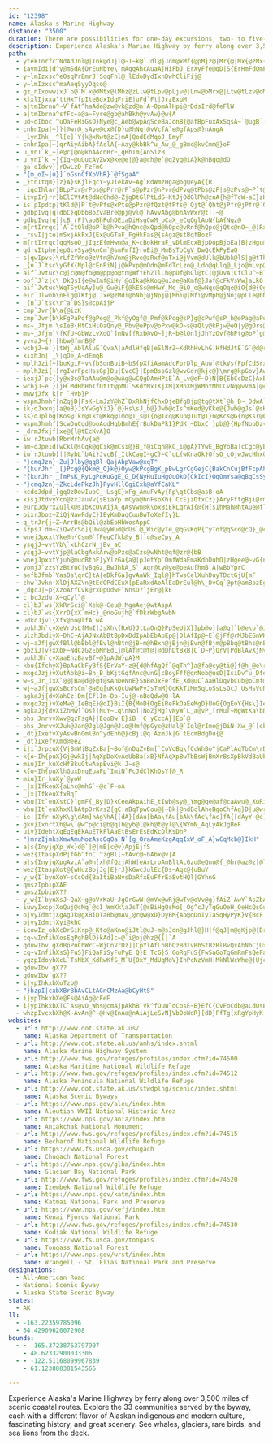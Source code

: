 ```yaml
---
id: "12398"
name: Alaska's Marine Highway
distance: "3500"
duration: There are possibilities for one-day excursions, two- to five-day itineraries, or see the entire byway over the course of several weeks.
description: Experience Alaska's Marine Highway by ferry along over 3,500 miles of scenic coastal routes. Explore the 33 communities served by the byway, each with a different flavor of Alaskan indigenous and modern culture, fascinating history, and great scenery. See whales, glaciers, rare birds, and sea lions from the deck.
path:
  - ytekInrfc^NdAdJnl@|Ink@dJjl@~I~k@`Jdl@jJdm@xMf{@pMjz@|Mr{@|Mx{@zMx{@~Mz{@hNh}@`Np|@zMn{@bNl|@`Mhx@pLhv@tLpv@zLpw@rLfv@xLhw@fL~t@rLlv@pLbv@`Mpx@tLrv@tLtv@nL`v@tLtv@vLzv@lLzu@pL|u@xLhw@hLfu@~L~w@pLfv@dMrx@lLtu@`Mhx@rLnv@tLvv@vL~v@tLxv@tLnv@xLhw@pLdv@xLbw@rLtv@~Lzw@bLlt@pLdv@nL~u@vL`w@vLzv@pLdv@pLdv@`Mdx@xLdw@vLbw@lLzu@zLhw@tLrv@|L|w@rLpv@nLvu@|Lzw@rLnv@`Mbx@jLpu@bLjt@lLpu@pLlv@|Lpw@jLlu@zLtw@lLnu@~K|s@vL~v@|Lvw@tLzv@nLvu@~Lbx@xLdw@jLju@lLtu@zLnw@dLzt@hLbu@tLrv@vL|v@pLhv@|Lrw@vLbw@tLtv@vLzv@|L|w@|Lrw@xLjw@fMxx@vLzv@vLbw@~L`x@xLfw@dMxx@bMjx@~L~w@lLru@tLvv@bMlx@nM`z@jMry@`Mdx@|Ltw@vLdw@hLbu@xK`s@|Kts@pKdr@~K|s@tKrr@zKns@hLfu@|Kps@dLvt@dLtt@bLbt@zKvs@dLtt@fLxt@xKbs@zKps@|Kls@tKxr@bLht@bLnt@dLrt@vK~r@`L`t@bLpt@`Lht@fLvt@`Lht@fLzt@lLru@xKbs@tKzr@tKpr@nKzq@~K|s@|Kns@|K|s@~Krs@~Kdt@lLnu@dKfu@pKrw@fKjv@jKrv@nKjw@~J`u@hKnv@zJrt@tJzs@lK~v@|Jtt@bKxu@bKtu@`Kfu@lK`w@fKdv@jKzv@zK`y@fKbv@nKpw@tKdx@dKzu@nKfw@hKpv@rKxw@fKhv@bKpu@nKhw@lKfw@hKjv@nKhw@hKtv@lK`w@fKfv@pKlw@hKpv@lKfw@tKdx@jKxv@nKhw@nKhw@bKru@dKzu@jK|v@jKvv@bKru@fKfv@lKdw@jKvv@jKvv@vKlx@lKdw@rKtw@jK~v@jKzv@hKfv@nKhw@lCbSrBtg@hCzo@nCvq@jCjp@nC|q@fC|n@hCpo@dCvm@fCfo@hCho@zChv@zCvu@vCzt@~C~v@`B~a@vCft@|C|v@zCbv@|Crv@`Dvw@|Cvv@xC`v@|Cjv@vCrt@vClt@|Crv@pChr@~Ctw@zCxu@zC|u@v@`SZzd@f@vx@Vt^
  - iaymIdijd^y@mSdA{OrEuNbYe\`mAggAhcAuaA|HiFbJ_ErXyFfe@qD|S{ErHmFdQmPhPu`@h[umBzQo{BxG{jD
  - y~lmIzxsc^eOsqPrEmrJ`SqqFnl@_lEdoDydIxnDwhCliFij@
  - y~lmIzxsc^maAeqSyyDqso@
  - gz_nIxoww]xJ`o@`M`x@dMtx@lMbz@zLlw@tLpv@pLjv@|Lnw@bMrx@|Ltw@tLzv@dMpx@zLnw@|Lvw@hKhq@~L~w@zLjw@xKjs@~Lzw@xLbw@|Lxw@dLrt@vL`w@zLhw@lLxu@lLru@pLjv@~Lxw@xLhw@xLlw@tLnv@zLpw@tLvv@tLtv@|Lvw@nL~u@tLvv@zLlw@tLvv@|Lrw@`Mdx@rLpv@nLzu@nL`v@`M`x@`Mpx@zLlw@`M`x@`Ol`A~L`x@fLzt@tOzbA|Mx{@dNx|@pMlz@jMpy@xM`{@pMhz@~Mj|@pM|y@hNn}@lMxy@zMt{@jMly@~Mz{@vM`{@~Lfx@pMbz@|Mv{@~Mf|@tMtz@|M|{@tMtz@lMvy@tM|z@~Mx{@nNb~@nMfz@xM~z@xMn{@pMfz@zMn{@hMny@lMry@pMhz@tMxz@jMry@vM~z@tNx~@tJrn@tJrn@pJzm@nJ|m@lLvu@dKpp@jJlm@lJlm@jJfm@dJpl@jIhi@tJpn@bKfp@zKjs@jMry@jMny@vM~z@dMzx@jMjy@nM`z@pLhv@dLvt@hMhy@bMjx@xNf_AjLru@vJpn@~Jbp@xIbk@fKrp@lKtq@dKzp@|Jho@dLtt@dKrp@lKrq@rKlr@xK`s@hLju@dKpp@bLjt@nK|q@pK~q@~K~s@tKxr@pKdr@tKlr@hK`q@vK|r@`Kfp@nM`z@bNl|@fKxp@hJdm@~K~s@tKpr@xKbs@pKbr@zKps@pMbz@~K|s@jKnq@dKtp@hK`q@|Krs@pKdr@zJho@vK~r@bLjt@jKdq@tKzr@lKrq@xK`s@dKnp@bLtt@dKlp@rKpr@tKpr@~Kzs@dKpp@zKjs@vK|r@~Kzs@`Khp@pK|q@vK|r@|Kvs@hKfq@dLpt@|Kvs@xJ|n@|Kvs@dLvt@|Kns@zJpo@zKjs@`Kbp@zKhs@dLvt@zKfs@rKrr@tLtv@zKhs@dLpt@jKlq@tKxr@|Kps@xKbs@pLhv@bLlt@~K|s@~K|s@tKpr@hKbq@|Jlo@jKpq@pKdr@bKfp@fKxp@fErX`J|k@fJvl@lJpm@bJfl@nK`r@~Irk@~Izk@dJxl@vIlj@
  - k|xlIjxxa^ttHxTfpIteBdxIdqFriE|uFd`Ft|JrzExuM
  - a|tmIbrna^~V`fAt^haAde@zw@vk@zd@n`A~OpmAlHpi@rDdsIrd@feFlW
  - a|tmIbrna^sfFc~a@a~Fyre@gb@ahBkh@yvAw}@w{A
  - ud~oIboc`^uQaFeHiGsO}Nye@c_Aeb@wpAqSceBaJonB{@afBpFuxAxSqsA~`@ugB`l@}wAvt@y}@nh@wZnj@kHvlCoRfzSyJbd@iClc@uO|fEylC
  - cnhnIpa|~]}|@wr@_sAye@cx@{D}u@hNq|@vVcfA`e@gfAps@}nAngA
  - _lynIhk__^l[e]`Y{k@xRwt@zE}mA|QodEdMqoJ_EmyF
  - cnhnIpa|~]qrAiyAibA}fAslA{~Aay@kbBk^u_Aw_@_gBmc@kvCmm@}oF
  - u_vnI`k_~]e@c|@o@kbAAcnBrE_qBhIm{AnSizB
  - u_vnI`k_~]{Ig~@uUucAyZwx@ke@e|@}a@ch@e`@gZyg@iA}k@hBqo@dO
  - ga`oIdvv}]rDwLzD_FzFmC
  - "{m_oI~|u}]`oGsnCfXoVhR}`@fSgaA"
  - _}tnItqm}]z}A}sKjlEqcY~yJiekAv~Ag`RdWmzHga@ogQeyA{{R
  - _iqoIhlar]BLpPzr@rPbs@pPrr@rP`s@pPzr@nPvr@dPvq@tPbs@zP|s@zPvs@~P`t@vOlp@pOxo@pObp@zOrp@rOhp@rO|o@nQvu@fQxt@|P|s@vPrs@jQ~t@fQ~t@dQvt@tQbv@xDbPtJna@|P|s@bPtq@bPjq@jPjr@pPxr@bE`QrC`RbKdp@bKjp@bKlp@`K`p@hKdq@lKpq@lKtq@fL|t@dLvt@hL~t@zKps@tLvv@nL~u@jLhu@jLlu@lLxu@rLrv@nLtu@dLxt@dLnt@dKpp@|Kvs@jLlu@bLpt@bLft@fL`u@zKls@lLru@hLfu@~K`t@dLpt@`L`t@fL~t@bKhp@pKjr@jLfu@|Kts@~K~s@tLtv@tLxv@jLfu@~K|s@~K~s@bLjt@zKls@~K~s@hLhu@jLhu@zKps@hL~t@jLpu@`Lbt@tLxv@|Kts@bLlt@~Kxs@dLpt@|Kvs@`Lbt@nL~u@xKhs@lKnq@bLrt@|Krs@~Kts@vK~r@|Jno@fLbu@~L~w@`Mbx@~L`x@|Ltw@hMjy@hLbu@vL~v@|Ltw@rLrv@`Mdx@fAdH
  - itvpIr}rr]bElCVtAt@dNdChd@~ZjgDtGlPtLdS~KtJjOdGlPh@znA{h@fTcW~aE}zK~xFwkO
  - is`pIpdtp]tKld@|P`t@vPfs@xPts@pPzr@fQzt@tPfs@`Qjt@`Qht@jPfr@jPfr@`Qlt@jPfr@`Plq@rPbs@xPls@~Pft@dQtt@bQjt@nPzr@tPbs@vPls@pPzr@jPhr@vPhs@nPxr@bPnq@fPzq@
  - gdbpIvq|q]dbC}qDbbBoZvaBre@pj@vl@`hAvvAbg@bhAvWxr@t[|~@
  - gdbpIvq|q]|cB_rF|\aoBhPohDEiaDiHsgCwM_bCaX_eCqQglAoN{bA{Nqz@
  - m{rtIrrqc]`A`CtQld@pP`b@hPva@hQnc@xQpd@hQpc@vRnf@hQpc@jQtc@nO~_@|Rxf@fQnc@zPrb@`Qbc@jOv_@`Pba@lRve@pP`b@rQfd@jTvi@lTxi@vQld@pS~g@rShh@bSdg@vSnh@`R~d@jRxe@vRjf@zQxd@xSnh@pQbd@xRpf@|Svh@jRve@pR~e@fRpe@vQld@~R~f@fPja@bQhc@nQ|c@bRde@vRnf@|Qxd@rRff@jSvg@|Rvf@~R|f@|Sxh@zRtf@zSvh@jSvg@~Szh@nS`h@lSxg@~S|h@`Tbi@jTri@pS`h@lSzg@fTli@`T`i@nT~i@pSbh@tShh@jStg@rSfh@zSrh@jTxi@nSxg@tSlh@nTxi@bTfi@fTli@|S|h@tShh@fTli@bSdg@`Tdi@`T`i@xSnh@hStg@jTpi@pTdj@vSjh@hTti@rSbh@vUnl@vJjb@zDvPfPds@|O`r@rPdt@lPrs@vPrt@lPts@rPft@pP~s@bPtr@tPpt@bPrr@vPnt@zP`u@rPht@pP|s@lOnp@pPbt@dO|o@fJnf@bNjt@fN~t@bOrw@|Mzs@pNzu@hOlx@hOtx@~Npw@pOdy@bO~w@hOpx@xNvv@zMls@jNhu@dOzw@tNnv@fOhx@`Otw@xNxv@`Orw@lO|x@nOdy@~Npw@jOnx@|Nlw@tOzy@bOvw@hOtx@hOlx@`Oxw@`Opw@lO~x@~Nlw@|Ndw@bO|w@lOby@tNdv@jOtx@vNpv@fOfx@~Nrw@vNrv@nO`y@~Npw@|Ndw@xNzv@xNtv@nOdy@~Nnw@fOhx@nNnu@hOpx@bO`x@xNrv@hOrx@`Orw@|Ndw@zN~v@`Opw@~Npw@|Ndw@nOdy@nOfy@`Otw@bO~w@xNtv@~Njw@vNrv@|N`w@xNvv@`Oxw@dO~w@tNjv@bO|w@lOby@nOby@fOjx@bOzw@lO|x@bOxw@bO`x@`Onw@dObx@jOtx@zN`w@|Nfw@~Njw@fOlx@bOzw@bOzw@|Ndw@fOhx@~Nlw@~Njw@~Nnw@fOjx@nOby@lO|x@hOrx@tOvy@fOnx@jOrx@pOry@fOfx@nOdy@nOby@fOhx@jOzx@fOhx@|Nhw@jOpx@fOjx@nOhy@bOvw@lO|x@zOtz@hOpx@jOvx@fOlx@|Nbw@pOly@vNnv@lOzx@xNzv@fOjx@zNzv@dObx@bO|w@jOxx@fOlx@~Nbw@dObx@~Nrw@dKzi@~Jnb@vPjs@vPls@rP~r@bQpt@dQtt@|P|s@`Qlt@zPts@xPps@jPnr@bQht@`Qjt@|P~s@rP|r@jPnr@nPpr@|Pzs@zPzs@xPrs@~P`t@hQbu@pPxr@lD`O
  - _rsvI|jte]mSxjAkFxJ{Ex@uGTaF_FgHkFas@{sAgz@stBqfBozF
  - m{rtIrrqc]qqMsoO_jIqzE{mHwn@a_K~cBokHraF_vDlmEcxBjpDopBjoEa|B|zHgu@`xEem@z}EmOhiGt\r_IvdAjbH
  - qd|vItphe]epGcvSya@knCm`@smFmfI}roEi@_MmBsToCgV_DwQcEkPyEaQ
  - s|qwIpvs}\rLfZfWno@zVtn@hVnm@jRve@zRxf@nTxi@jVvm@dUlk@bUbk@lS|g@tThj@rS`h@bShg@rMf\nSxg@hSrg@vQpd@xRnf@xQrd@hSpg@zTxj@dSfg@zRrf@nS|g@dLnYtQhd@lRve@vQld@dRje@vTlj@nU|k@vSnh@lQzc@|Rvf@xQtd@rOf`@rQbd@nR~e@rVfn@fTji@lPxa@|Qzd@zQrd@jRve@bRfe@rQdd@nRze@dRle@zQtd@~Rzf@`Rfe@tPhb@jSrg@hSrg@lQzc@`Rbe@`Q`c@dTfi@pTbj@rSdh@fSng@nQ|c@tPhb@lTzi@|JxV`}@~zBnI~SlPva@~Q~d@~S|h@jSxg@~Rzf@zQvd@~Qzd@pQdd@rQ`d@bRhe@jQtc@pQbd@|Ox`@~Qzd@dShg@fRpe@nR|e@pQ`d@`Rbe@rRdf@`Rbe@bPfa@nR|e@`R`e@hSrg@bRde@pRbf@fRje@nPbb@bQbc@~Q|d@xQpd@hSrg@rOd`@nQzc@dRhe@dQnc@nRze@nR~e@`P~`@tQhd@hRte@tRff@|Rzf@lSxg@bVfm@rRbf@dRje@`Rde@fRje@bRfe@`Ob_@|Qvd@bSfg@zSth@dThi@`T`i@rSfh@tSfh@tRlf@jSvg@|Ox`@pS~g@|Szh@jStg@pS`h@rPfb@xQrd@xPpb@xQrd@|Pxb@tPjb@vOn`@hPla@rOf`@lSzg@xPpb@tRhf@`Rbe@pPbb@xPnb@rPhb@vOl`@lPza@jRte@hQpc@`Qbc@jPra@
  - _{n`J`tsc\yGfX{Npl@cEnPiN|j@kPxp@mOdn@mFdTcLzo@_Ldo@qLlq@_Ljo@mLvp@o@vDqH|o@uH`q@}Hvq@sHnp@wH~p@]xCeBpSmFnn@oFbo@uFdp@oFdo@qFpo@aFdl@mFln@uFlp@{Fdq@{Frq@oFfo@{Ffq@mFrn@oF|n@oFho@{Fpq@{Fdq@qFvo@uFdp@{Frq@{Fnq@yF`q@}Ftq@{Fhq@sF|o@uFrp@sFro@wFrp@{Fjq@sF`p@oF|n@sFdp@kFtm@uFpp@wFvp@sFvo@uFbp@sF|o@qFlo@mFrn@kFnn@qFro@mFhn@mFrn@uFlp@gFfm@qFxo@{Ffq@yFdq@wFvp@sF~o@}Frq@}Epk@eAvp@gAvp@gAhq@cA`o@cAro@k@j^p@xn@v@vq@n@zl@x@xs@x@vs@t@br@r@~o@ZlWnDjo@lDjn@lDvn@lDpn@pDjo@nDdo@rD~o@rDhp@vDbq@rD~o@pDpo@nD|n@pDdp@rDzo@rD~o@vDhq@lDxn@rDto@nDho@pDxo@pDjo@xDxq@pDpo@lDxn@vD~p@nD~n@~Bbb@nFxc@vHxn@bIpp@bIvp@xHfo@|Hto@|Hzo@fIdq@fIfq@pH|m@tHrn@tHln@bI|p@`Ijp@hIpq@xHbo@|Hzo@fHdl@rHln@zHno@~Hbp@vHtn@bItp@|H|o@tHln@|Hvo@`Inp@xH~n@xHjo@jH~l@dIzp@zHjo@xHlo@zHpo@pHxm@dFbb@|Mbn@nNzo@fNdo@fM`l@vNpp@lNto@|Mdn@dN~n@pN~o@lNvo@vMpm@~Mhn@|Mbn@`Npn@|M`n@tMjm@nJdc@~Mln@vLjj@|Ldk@rM|l@zM`n@|Mbn@tLbj@pN`p@fN`o@dN`o@vMpm@lNvo@vMpm@jNho@hMhl@jNlo@jEbSrEvQnOjm@fOvl@tO~m@fOvl@xNlk@zNrk@pOvm@|Orn@vOdn@~Mdi@tO`n@rOtm@vOdn@pOtm@tO|m@dOnl@jNhj@hPxo@pPhp@vOdn@vObn@dPno@pPhp@lOhm@bOll@vOdn@jO`m@|Opn@tO~m@bPfo@lPdp@lOdm@xOhn@jPzo@hPxo@`Pbo@~Orn@dPlo@hNbj@xNjk@`Nli@xIl]~Q~d@zVvn@vRlf@hUrk@nS~g@~Pzb@|Sxh@`P`a@hUpk@dUlk@~V~n@nVzm@zSrh@hTti@vPjb@vUnl@rSfh@hSpg@fQlc@pP~a@dSjg@jSxg@lRve@nP~a@vQjd@~U~l@hRre@rQbd@|Rzf@dShg@xWpp@vUnl@bRbe@vVpn@`T`i@|Rxf@jQtc@zTtj@rPfb@bVdm@|Rzf@dPfa@pTdj@|Szh@fRje@|Txj@nR|e@pSbh@hQtc@xRlf@tTjj@dRhe@xRpf@~R`g@rRdf@tSjh@nQ|c@~Qzd@tUjl@lQzc@bR`e@xTrj@dQlc@~Qzd@hTri@rRbf@hRte@zRrf@tRhf@rPdb@pQdd@zQvd@tOj`@|Qzd@xQnd@vOl`@zRvf@hUnk@nU~k@|Svh@nR~e@~R|f@lT|i@`R|d@jQvc@rQdd@xRtf@dSfg@dQjc@`Rde@hRne@~Q~d@xQpd@`R`e@nQ|c@zTvj@dThi@tQfd@bUfk@zRvf@lSxg@vSlh@jSvg@lQxc@bWfo@jTvi@dUhk@vTlj@rTfj@tThj@bTdi@xTnj@zQvd@|Pxb@jRve@nS|g@~Tzj@jSvg@hTpi@lTzi@`U`k@rSfh@jSrg@rUfl@hUrk@jUrk@`Rde@nT~i@jUnk@lT|i@jQrc@lT|i@zRpf@bTji@~Tzj@hTpi@dRje@tQjd@|Sxh@fTni@vSlh@`W~n@pVbn@nV|m@xTpj@|Rzf@rUfl@pW|o@jWto@tVln@lTvi@`U`k@bVdm@rVfn@jUvk@fUlk@bVbm@fVnm@tUhl@fVnm@tTfj@vRpf@vUll@|Qxd@jUtk@vRlf@lTzi@zTtj@lUzk@bUdk@lTvi@`Vbm@fUlk@`U`k@rShh@dVhm@rS`h@zVvn@pT`j@jTvi@dTji@`U`k@jSvg@`T~h@rQdd@bRfe@nP`b@rK`XvOp`@`Sbg@dSdg@lS|g@bPda@pP`b@vNn^xQnd@lN|]xQld@lN`^xQnd@vNl^tMl\`P~`@fPla@bPfa@nR|e@vQld@nQ`d@hRne@lP|a@nO|_@rQbd@|U|l@nUxk@fVnm@nR|e@xJrVtPjb@hSpg@|Mx\rUfl@rWfp@fSjg@jTri@b\fy@tXhr@tYjt@bRfe@hPna@bQfc@lRze@rWfp@jWro@hVnm@rNh^pQ`d@jStg@tRjf@dVhm@zMv\jYvs@|Vvn@~U~l@pU`l@zUpl@tVln@nZzu@zQtd@rRhf@zXrr@~R|f@pV`n@|Y|t@|Vxn@zXtr@zSrh@hVtm@|Wvp@|Txj@lVxm@jTvi@tXhr@tThj@~S|h@lU|k@zQrd@|[zx@p[|w@~W~p@dUhk@zXxr@nT|i@~\zz@dRje@|Uvl@~V~n@dWho@xVrn@zUtl@tXfr@n]|{@pV`n@l[zw@bYfs@zXtr@bSbg@~W~p@nX~q@h[lw@pYbt@vXjr@tTjj@nV~m@jXtq@lZxu@fWlo@bTdi@b[fw@h[nw@lYxs@j[vw@b]b{@zXvr@lZvu@f]n{@t^f~@rWfp@|]x|@t`@fbAfWno@bZfu@x`@nbAf^j}@ra@hdAr\bz@r\bz@x]r|@jXvq@pc@`hA~_@|`Av[jx@he@pkAdYhs@|^x~@zb@rfAb[dw@db@jeAb^`}@l_@z_AdWho@dYjs@bZ`u@x^t~@j^r}@v[nx@fb@jeAfYns@|_@x`Azi@rtAh_@r_A|c@thA|^x~@pg@bpAni@zsA~q@zdBvr@hfBvj@lvAjc@vgAld@viAj^t}@r^b~@~T~j@zEtL
  - aif`Jvtuc\c@|c@m@fo@m@pp@o@tn@WfYEhZTlLh@pDf@hCl@tC|@jDvA|CfClD^~BTbDC`Ea@nEq@vD{A~EaBdD
  - oof`J`z|c\_DkQsI{e@wImf@iHy`@oIka@kKog@uJae@aKmf@}Jaf@cFkVsWw]aLkO_XeIyC_AkUzCk[fM}T`\qP`h@wC`JsBhI
  - aif`Jvtuc\WqTSyUqAy]u@_Gu@iF{@kESs@mHwY_Mq_@iO_e@wNqc@qOqe@iO{d@{Ogf@kPkg@qOme@{Oif@eOud@uLy^{Oef@yOcf@mOee@{Okf@oPsg@cPwf@yOcf@{H}U
  - eir`Jlwnb\nElg@lKtj@`Jxe@zMdi@hNbj@jNpj@|Mhi@|Mfi@vMph@jNnj@pLle@bNti@zMfi@`Nni@fNbj@jLzd@bNti@vMrh@|Mhi@nNxj@bNxi@pMbh@fN`j@lNrj@dN`j@pLle@`Hzh@rBpVT~VUfZObVIrM
  - _{n`J`tsc\r^a`DS}s@cpAijP
  - cmp`Jvr{b\a{@izK
  - cmp`Jvr{b\kFgPaPqf@gPeg@_Pkf@yOgf@_Pmf@kPog@sP}g@cPwf@sP_h@ePag@aPuf@wPeh@wPih@yO_f@iPkg@_Pqf@yOaf@gPag@gPeg@sOse@yO_f@yOaf@{Omf@cPsf@sPah@oOme@gNmb@kMo`@yCcJ{Kg[{CyIeLqh@kL{h@}Kwg@qLgi@mLii@mLci@wK}f@yKgg@aL{g@mLgi@gLoh@cLah@yKgg@qKmf@eLih@}Kog@sLwi@_Lyg@}Kqg@uL{i@gLsh@}Kqg@_Lug@yJ_d@}Jkh@_Kmh@kK_j@_Koh@wJmg@cK}h@mJsf@oKgj@qJyf@}Jkh@gKii@mKaj@{J}g@kKsi@oKij@wJyg@qKkj@iKqi@eJme@cK}h@cK_i@}Jkh@gKei@qKmj@eKei@kKwi@kKui@oKij@}Iud@yJ{g@sKqj@wJug@cK{h@}Jih@oJuf@cK{h@iKwi@eK_i@oKgj@aFgWwKsf@iBgIeO}[oRia@cTwc@iTed@aToc@}Tie@iU}e@uUmf@kTed@oUgf@wTyd@_Tqc@}Tie@eT{c@uT{d@cUme@qSub@cUse@yT_e@qTqd@cUue@_HuNsKkNuKuGmMiCqMMk_@]w^]c][_]_@}][w][a^]i^_@u][w][w]]e_@_@c_@_@{DEa^|Bq\xBe]xBu]zBo\xBw]zBg^~B}]|Bk]xBm]zBe]vBu\xBw\xBu\xB}[rBw\vBq\vBg\vBm\vBo\tBa^~Bu\vBeIf@uZrD{UnE}Dv@oY~Jo[|Jm[~Ju[|Jg\hKiVtHo[~Jc]rKa]rKw\lKs[~Jo[~Ju[~Jq[|Jq\jKi\hK}\nK{\pKc\fKy\lKy[bK{\pKo\fKqZrJw\nK{]|Kw[|Ji\jK{\lK{\pK{[`Ku\nKu\lKk\hKwYfJc[xJcZhJkXtI{XxImXrIyXxIsXvIqYdJiXpImY`J}X|I{YfJeXpI_XlIgY~I_Y|IaY|IuXtI{XzIuXvIkZnJkZnJkZnJaYzImY`JiY`JgXpIsXtIoZrJkY`JqXtIeY|I}WnIaYzIuZrJ{WlIcZjJ_ZhJqYbJsXvIaXnIqXtIoXtIsV|HwV|HkY~IqXvI{YfJmYbJuXvIyWjIiXrIuYdJyXzIgWdIkXpIiY~ImWfIgWdImVxHyXxIqWhIeWbIwXzIcXnI_XzHcFtA}Ip@mKz@sXk@a@A_OwAaWgCsVaCkWiCcV_CoWgC}VeCmUyBgVcCqVaCsVcCiWgCwVcCiVaCeVaC{U}BgVaC}VcCuVeCwVcCyWiCuWgCeWgC}TwBuVeCeV_CyU_CoU{B{UaC_V}BwVcCwVeC{XmCe\cD{ZyC}Z{CmZyCa[yCkZyCuYsCg[{CcZwC}[_DkYsCkZwCy[aDy\eDqZwCq[aDo\_Dm[aD{\eDu[}CeZyCoZwCs\cDi[}C{[_Di[_DsYqC}Z{CkYqCw\eDm\cDq[aDkMmAoYsCeZwCeWeCeYqCeZuC{XoC}XqC}XoCiYqCeYqCgXmCuXmCyYuCoXmCoXkCqYsCuYuCaYqC}WiCmXkCiXoCoXmCcXiCcXkCgWeCaYqCuYuCgYoCqXmCqXoCsXmCeYqCoXmCuYsCmXmCsVeC}VcCeV_CmVcCuRkB
  - ms~_Jfjm`\sIeB{HtCiHlQaQny@_Pbv@ePpv@oPxw@kO~s@aQly@kPjw@eQ|y@gOrs@_Qjy@mPjw@iQlz@qIda@wClNsGtYuHb]uGbUiVbo@yVfp@uVxo@kWjq@qIvTyB|F}GrSuNjz@mMtu@_Nvw@iKjm@{CzWYzOc@r_@SnOiBzO{DrZsA`KmH|h@yK|w@wJds@yKrw@gCzQoD~QuVdt@mVls@qW`v@oJvXqJrToBrEiDfa@b@fr@^rj@~Bbo@h@bO
  - ms~_Jfjm`\fKfU~GbWzLvXdO`]nNv[fRxb@vO~]jR~b@lOn]jJhYzOvf@hPtg@bP`g@nPdh@`D~OtHjk@bF~_@nGxe@rHbk@bHri@xA~KxBbMzLpn@t@xDz@jD
  - yvvaJ~{}|[hbw@fmnB@?
  - wcbjJ~e`}[tWj_AblAluE`QvaA|aAdlHfqB|eSlNrZ~KdRhHvLhG|HfHdJtE`G`@d@rLrM~SxUdTxUfW`Y`W~XfZh\`Yb[dW`Y|~@|cA|xA|_BhZj\bUzVdV`XhT~U~VxX~W~YlWhYdW`Y|FpGlOdMxJ`IdNvI~RtGpZxCtdDz[puDv^
  - kixhJn|`_\|qDe_A~dEmqB
  - mplhJzi{~[buKgiF~v\{bSdnBuiB~bS{pXfiAamAdcForDlp_Auw`@tkVs{FpfCdSrxNraGp~B`kB~iYxo_@
  - mplhJzi{~[rgIwrFpcHssGp}Du|EvcC}|EpmBssGzl@wvGdr@kjc@}\mrg@kpGov}Aw|TirlCemWcajB{jv@otfD
  - iexjJ`pc{[y@xBs@TaAAu@m@o@wAg@wCQgDAmHPiE`A_Lv@eF~D}N|B{EbCcDzC}AxBUxBh@|DjDdDrGxFdQxLpe@rL`e@~Ldf@tLfe@xLpe@zHxZbMhf@bMpf@~Ldf@xLre@xLte@nJd_@xKzf@lKve@xKzf@zKbg@vKtf@nK~e@lKte@tKtf@`Lpg@zFpWjDhO~Jnc@zK`f@bK~c@|Kdf@vKxe@rKhe@vKve@pJdb@dKbd@dK|c@~AdHb@nBx@fDfL~e@~Kde@fK|b@tKhd@lLjf@fL~e@bKtb@vKve@|Knf@bLzf@dLfg@jKrd@lKzd@rKre@~Jnc@fKfd@tKte@~Krf@dL|f@|DvO
  - wcbjJ~e`}[jH`MdHhHbIfDtIt@pMU`SKdYMxTKjXM|XMnXMjWMbYMhCCvNq@vVmA|@c@r@_Av@oAnHcU
  - mwwjJfx_k[r_`Hvb}P
  - wspmJhmhf[nZqjD|FsK~LmJzY@hZ`DxRhNjfChxDjeBfgBjp@tg@tXt`@h_B~_DdwA`xBvmAllBxWzk@njAr{Cn{~@d|}B
  - ik}qJxxnj[a@eB}JsYwGgYiJ}`@}Hs\sJ_b@}Jwb@qIs^mKed@yKke@{Jwb@gJs`@sK{d@{Kqe@mLeg@}Lwh@}L}h@cLef@qM}j@_EcQuFia@eA{i@Fkg@J_l@Hek@Han@Jim@Hsj@J}p@Hgp@Jeo@J_n@Hui@Jsq@Jkp@Hql@xA_j@rDmg@pKes@hKir@pGqb@`Lou@fK_r@zKot@pJko@vKgt@hMoz@~Ley@jFw]zAyp@`Bgt@zAcq@`Bws@zAyq@fB{v@`B{t@dBqv@`Bct@|A_r@`Bst@rAgm@xAap@vAoo@bBst@|Awq@nAqk@~Awr@bBmu@bBou@dBkv@`Bmt@|Akr@vAwn@zAwq@|A_r@xAqp@zAip@
  - ss}qJplbg[Kos@Ikr@Ikt@Kkq@Imo@I_s@I{o@Icq@Kup@Iut@I}n@Kcs@G{n@Ksr@CsMc@a^u@em@w@mo@OkMgAeb@mA{e@yAik@kAgd@}Aam@MqEc@c]s@qj@s@_k@w@om@y@io@}@qr@{@_q@{@cp@u@im@SyN~Aqo@jBiu@bBer@hBct@lBuq@|@g[H}XDaMDaUHcf@Fuf@@wCqB_g@wB_j@gBmd@[mg@Yif@Y}f@CuE~@gm@bAwo@XuP^y[l@uf@LoLd@kp@`@qn@Z_f@`@ek@\gj@F{IIog@Mep@Icm@Gu_@wAyn@{@}_@
  - wspmJhmhf[ScwDuCgd@ooAodHqbBmhE{rBukDaPkI}PdK_~DbxC_]pb@}{HpfNopDzvCyW~KglGtVgl@{FmkI}oE_zJsdGafI_|EkdFi`B_m@{@{`@dHskF|~A}sG`sDgn@jq@acIhiR}l@nv@q~@ns@awIdaBk|FzzBa_@nYse@`h@kgA||BoRzq@wQ|zB
  - _drmJfxjf[xe@{l@tEcKvA}O
  - iw`rJtuwb[RbrMrhAv{a@
  - am~qJpeid[wCkl@sCqk@qCik@mCsi@}B_f@iCqh@kC_i@gA}TYwE_BgYoBa]cCgc@yBs`@uBg_@aB_ZyAqWqA{T}Cej@iCie@cDok@yCci@iDgm@cDok@yCqi@wCih@uBa_@{Fc[qIed@oIgd@gJ{f@iJ_g@_Iqb@iJ_g@yHwa@oHw`@uFua@{Gmg@eHkh@aH}g@gHei@}Gmg@yHmk@gH{h@iI{m@_Hug@wB}OaDgu@iCim@oCuo@yCqq@{Bsh@o@aOQ_e@Uck@Syl@Om_@Qga@U{n@Wco@Wgr@Uao@Ow]?uj@?iv@?cq@?gn@?en@?wg@?ek@@qj@Ain@?qDcBsd@eCyp@eC}q@gCcr@_@oJoDyp@aDsl@sDcr@qDqq@kD_o@kCuf@aC}c@mHgd@gIig@cJwj@yIoi@yIqi@_Ken@qHod@cJsj@iFw[sNaj@qKsa@qGqViMe]cO}`@gPec@{Mm^}Ns`@kQse@yNg`@eOca@eAuCoK}c@_HyYwCmi@mD{o@oDyo@kDko@qD_q@uDoq@OgCIo@I_@s@}BwI{UiB{EsL}VcCgFsEgGcEyF
  - iw`rJtuwb[||@ybL`bAi}JvcB{_ItkCagI~gC}~C`oL{wKnaOk}OfsO_cOjwJwcHhxQoyH
  - "}cmqJzn}~Zu|Jlby@qqBl~QajAbpVaw@xqT"
  - "{kurJhr|_[}Pcg@{Qkm@_O}k@}Oyw@kPcgBgK_pBwLgrCgGejC{BakCnCujBfFcpAhGsf@pJ{]"
  - "{kurJhr|_[mPsK_RyLgPoKuGgE_G_D{NyHuIuHgQuOkD{CkIcI}OqOmYsa@qBqCsSy`@iEiIuKa_@kMkc@eMwb@_Mmb@gHgVgJk[sKy^wLya@eIuXgLm`@cCmIkMcYcSsc@aSmc@mTcf@aMqXmQo`@{S_e@}T{f@uTof@mQq`@_Skc@cSuc@oQs`@cSsc@qUah@kVmi@uSwd@cUgg@aUcg@cQ{_@mPy^yRcc@sRub@iS_d@yR}b@qO_]sRib@}JqT"
  - "}cmqJzn}~ZkcLdePkzJh}FyvHllCgiCxk@aYfCaKL"
  - kcdoJdpd_[gqOzDowIubC_~LsgE}xFg_AmuFvAy{Fp\qtCbs@asB|oA
  - k}sjJtdvyYcn@zxJauVv{sBiaYp`mCya@bnFsoKh{`CcEjzOfxCz}}AryFftgBji@rmIlfMj~iAbfJdzi@hR`{CmF`aDcqDlp[a|m@x{xFixOf_sA{aIfqf@_nGvuLi`EzpHk{GxnDasFtqAopGddA
  - eurpJdyrxZu]lk@sIbKcOvAijA_qAsVwn@k\oxBiEkLqrAi{@{H[sIhMah@htAue@f}AiZvqAoAzQf@jU~XxmAlkAfmDtFvTd_@|gDjCpf@`BzpEf^ph\re@xnUjE`nU{ApjAmJxeAmcBz`Y_cAf}TefCnhXcUhoAcQf_AcuHbwU
  - oixrJboz~ZiQjNawFdyC}IEyKmDaqCuuBwToXefIy}L
  - q_trJr{j~Z~ArrBs@bQil@zbEoHhWosAppC
  - szpsJ`dm~ZiQwZcSo]{Uwa@yWud@cUs`@_Wic@yTe_@qGsKqP{^yTof@qScd@cQ}_@cU_g@cTke@eMuXwNo[kNw]}EyLeJsd@k@kCgC{k@qAkYgCok@iCwk@mCsm@oCen@gCuk@iCcl@uCwo@aBq^eCck@iBoa@kCom@}Cer@oCen@yC_q@yC{q@{Cwq@mCom@mCim@cCij@kCsl@eCak@wAm[aCci@aCwi@eC}j@mCkm@aC{i@mCam@[{GcEsj@sD}f@qEsm@qEum@u@yJkAgIkCyMaA{Bw@y@kBAoGdA
  - wnejJpxxtYke@h{Csm@`fFeqCfkk@y_B|`c@seCpy_A
  - ysqjJ~vvtYb\`xLhCzrN_jBv_aC
  - ysqjJ~vvtYjp@laCbgAxkArw@pPzs@aCzs@wNht@qf@zr@{bB
  - wnejJpxxtYjuh@mudBthF}yYlzGa{a@|pJetYp`OmfWdaEmaKdbDuhQ|zHgee@~vG{n[fyDkdJlqGmbIxqHqzCrbHylChpPcxLzfL{bSpkLorYrsQerh@zxPuwl@`yRk`u@pxNmbw@|iAs{X}s@odO{iCecNwsDidD
  - yomjJ`zzsYzBtYuC|vBqGz_BwJhkA_S``Aqr@ty@ye@peAu[hmB`A|wBbYprC
  - aefbJfmb`YasDs\qrC}tA{eDkfGa]gvAaWk_Iql@}hTwsCelXuhDuyTDctGjU{mF
  - chw`Jvkn~XlDjAXZ\n@tEdOPdCExX[pEaRxdAoAlEaDrEul@h\_DvCq`@pt@amBpzEgItMedBliBcItJyj@pgAk}AxpBaHzLarBv_GaXhu@gYbn@{mB|vCsHxJwWfY_|A`eAqJvKm}BlbEwHxGu|Ip~@oyB}L
  - _dgcJ|~p{XzoArfCvk@rxDpUdwF`NnsD?`jEr@|kE
  - c_bcJzdu|X~qCyl`@
  - cl}bJ`ws{XkRrSci@`Xek@~Ceu@_MgaAej@wtAspA
  - cl}bJ`ws{XrrD{xX`mHc}_@noGujh@`fDkrWbgAwbN
  - udkcJjvl{Xfx@no@lfA`wA
  - uokhJh`cyXeVrUsLfMmI|JsXh\{RxU}JtLaOnQ}PpSeUjX}]pb@o]|a@q]`b@e\p`@i^xb@_]la@iZj^aZb^sV~YoLlNwCnDaDdEgCvEcA`D{@rEUxCGrAJ`VRhi@Xpk@DfJNvGTfE`@tD|AnK
  - ulzhJbdiyX~DhC~AjAJNxAbBtBpDxDdIpAbEbApEp@|DlAfIp@~E`@jFf@rMJbEGnWKpb@CbNM~EOvB_@fCwApLaDjXQxA_AvG]xEKzELlZRdf@JtWJpWR~`@Ppa@NrZN|GXtE^|D`@hCdB`F
  - wj~aJf|gwXfBll@bBbl@fBvl@hBtn@jB~m@hBxn@jBjn@jBvn@fBjm@pBbq@tBhs@nBtp@hBjn@fBpl@fBvm@hB`n@fB|l@~A~h@nBzp@lBxo@hBpm@hAb`@rA~d@jBdn@`Bfj@dBll@EbRg@|_@sB|p@qCdn@uCdn@qCdm@wCdo@sClm@mCfl@qCfm@uChn@uCxm@{Cxp@yCzo@wCxn@sC|m@wC`o@sCdm@sCnn@uCzm@yCto@U`FA`V^xTvCxTjFfYzGlW|Ozm@zNtj@hNfi@tObm@rO~l@`Onk@lOnl@bOhk@jFlS`C~GpBlD~ApAlCHzMK~POfPKnPQtOMlSQh@]f@u@pB}GbFyPv@gDPuBJ}CO}Dm@}FcFq_@kBqNcEiQ
  - gbziJ|v}xXbF~NdCzGzEbMnEdLj@lAf@t@t@|@dDhDtBxB|C`D~PjQrV|PdBlAvXjNvAt@nSxGnYnGzStEbPnDzRhEjOdD`XbGb\dHv\nHb]tHx]xHv[dHb[~Gh]rHlBb@dRlDjG`BhYvDvTtCjQ~BzNnBhYtDf[dEl[dEzZbEx[fEj[bE`Z~Dd[bEfZxD|ZdE~Z`EtZ`Ev]tEv\nEz\nEfEv@
  - uokhJh`cyXaaEhzBavBf~@}pAdW}pA}M
  - kbu{IfchyX}BpAaCbFyBfS{ErVaY~z@{d@hfAgQf`@qTh^}a@fa@cy@ti@}f@h_@e\rb@mRnY{T`g@cMp\{Rxc@kNjYkQnP}HbOqKjUyVd_@qTh]_Wd_@o_@lu@oMz_@qEbSsP`VaS|W_RdWgTtViN~OeLpT_GbNu@jN`Bla@fF|UnF|Zt@xKeBxVkE`T_IfI{\lTob@vRwSlFuSbO_Q~OkYbYyKtNmXvYeV~V_LhPk`@j^uQb_@mUzVqVhPwa@hQ}WjI_JpE_M~M{Nr\}Xtw@{Dl^iJbb@iQpb@oTnPcWjLwUnYcGzNqRr~@_P`jAob@xkAmm@`s@ui@xp@g\zKq^oNgd@ok@qXqi@yZqk@iG{UaEwh@g@sw@cIi~@{Kcs@mN}j@aL_NsSW_NvJiWjL{Zf@aTcTqQkk@uIu~@gMqj@yVyx@wa@e|@ya@ev@qh@ep@mg@qNie@_E{OcHwLyU_Jwc@_@ai@uB_cAqI{k@{EmQiL}CoOT_`@|Qqu@~Lgp@]}u@fYacAr`@e`@xb@gYvVgh@nJyc@eKyVmPws@et@_|@s}@shAgoAqt@eaAup@ewAmc@ctBsNixB_CmzBh@qpDbIa`Ct`@_eDjy@ydE`v@icCpk@_|A~|@mxBvv@ufAllAi{ApoA{}Dlq@miGvq@qcCrhAmrBpdAso@`c@s`@lf@geArn@yzEhn@uwG~LgpEmf@wqF}LehBkTa{E{X_`F
  - mxgcJzj}vXutAbk@i~Bh_B_bKjtGqfAnc@unG|cBoyFff@qnNob@usD|IsiDv^u_Dfq@egGziCgYlUmTbQsRrOqUdRsObMmQpNkWvScZ|UmWvSkWtSkShPuSnPeWlSqSpPeT|PqB~A_K`HsN|JwSvNkTdOeRnMeMzIuM~Iea@lRwQnIqFjB_PxFsKtDa\bEyEj@s[lAa]nA_YdAq[jA}[nAk^pA}XbA_\pAa_@tAc]pAy]nA_\nAc\nAq[hAk[lAw^tAg[hAoZhAe^rA}\pAa\jAqPn@iY?oE?aUpCuGx@w[tIiZpLkPlGka@|Om]~Ma]xMs[`Ma_@xNw^pN_a@tOsWdKa\jMy]bN{YdLc\hMg^lN}[fMm^lNe\hMk]|Mk`@lO}ZpIgJhCcRpHoIjDyOlL{EpDgPbLuSvNcShNsUbPi[nTe[lTy\tUgc@lZk_@rWcY|Ry]lVoVvPwTnOqStNi]`Vw[vTg`@fXk]bVi\fUkY~Rca@|XaYzRuf@`]eTbO{VdQ}R`NeVvPcSlNeIzFuOzLsMfK
  - w~s_Jr_ixX`@@|Ba@d@}@f@sAnDeNnE}SnBeJxFe^fE_Xd@uC`AaHlDqVbCub@pCmf@fBmZ|@iW`B{d@~Aud@jBmi@rBgl@T_H?kl@@il@Hym@Jcm@Hmm@J}m@Hwk@Hqd@Xwi@Xah@Zqn@Zam@cCqm@aC{k@eC}l@gCan@gCqn@gCon@kCgo@gCqn@iCwo@gCsn@cCgm@iCko@cCwm@s@yP
  - wj~aJf|gwXsBcYsCm`@aEq[uKkQcUwMwPyJsTmM}QqKkTiMmSqLoSsLsOcJ_UsMsVuNmTgMwHuDkMiCeGUeWy@qX}@eZcAoYcAyYaAgY_AqX}@qZeAiX}@uYaAmYaAw[eAsYaAm[eAo[gAyRm@eYu@qXu@gXs@uXu@}Xs@uYw@iXs@yYw@sYu@oYw@cZw@{Xu@yYw@mZw@iZw@wYw@cXs@}Xs@}Wu@kXs@cXs@iUm@}BC{D@cWjAcNmA
  - agkaJj{dvXahCz|Dm{EflIm~Dp~Iuj@~nBoQdw@Q~lA
  - mxgcJzj}vXeMw@_IeBqE}@oI}BiI{B{MoD{OgEiReFkOaEeMgD}UoG{OgEoY{Hs\}Ie\yI{\aJw[uIg@MyF{BqDkFmB{HiBkP_AsXW{SKwYQkd@Ogf@Oee@Qwg@Oof@`A{UvC_S~EsOxFaMzEmIrNyMjC{BpJaHtMkL|OoNbRqPpXiV~W_VdTmR~W{UxZmXfViTnXkVtUuSx[oYfHaIbDgGfGsNnI}UbFeRbA{DzIuZlLea@`Ku]~Lqb@jKo^jLaa@bOeh@nMwc@pNof@dNue@lPmk@zPkl@tMmd@rJq\bK{]bNqe@fP{j@rQkn@jImYpBcHl@sBrCmKrB{Lj@iKFiLMaN_@kO}@gLOyA{AaMcBaJ_Kq]qDgM}HqOqJsPqA{BeMsVgJuQcJmQaKcSoJaRuKcTeGsLgIaP{BkD{C}CsDqCoHuDiVsAiW{A{UwAoYaBuRgAc[iBo[iBsF[kBPmAx@oArAiAnCwHpYqA|Es@rBe@l@_@FiADsAZ{@T
  - agkaJj{dvXiZhMw]`Os]|NuY~Lq\nNo]|NoZjMg]vNyW`L_a@vP_[rMu[~MgWtKa\bNqWzKwW~KkR`IiWvKcZdMoWvK}ZtMa\dNy^pOs\nNmVfKea@|Pk\hN{]bOy[bNuZlM{\pNe_@|O_X~KqXjLqY|LqVhKa[tMo\jNy]bOea@zP_]vNm[xMs\lNiUtJe\fN{W`LgFfByK~AsYlCsq@rGu[xCgXfCeZpCo\`Dc[vCu_@nDke@lEge@pEic@`E_c@bEka@xDgYjCu\`Dw]fDgTpB}V`C{TrB}ShAmT|@
  - ohs_JnrvvXwv@qzFsgA}|EqoBw`E}iB_`C_yCccA}|Eo`@
  - ohs_JnrvvXJuk@Jan@Jgl@Jgn@Jio@Hmf@pGye@zHal@`Iql@rImo@jBiN~Xw_@`[eb@hHwJr[sNjZ{Mz\gOj]oO|]yOf]oOr]sO~]yOb]mOh^_Pv]uOb^}Oz]yOl^aPzRyIf]eZf^a[f^}Zf^_[~]yZ|]wZf^a[zEeEd]sQb]qQn\cQx]_R|[yP~]cRz]_Rd^eRb^eRd^gR|\kQpTiL
  - _dt}IxefvXyAswBnGmlBn^ydEhh@}cBjl@q`AzmJk|G`tEcmBdgDu{@
  - _dt}IxefvXmd@eeZ
  - i|i`JrpzuX{VjBmWjBgZxBa[~Bof@nDqZvBm[`CoVdBq\fCcWhBo^jCaPlAqTbCm\rDkUjCiS~BeSzCsO~BkZrE}VxDs[|EuDj@q[dHo[dH_[|Gy_@pIeATa^xLaZ`Ki]nLuYzJy[xK}UhIiBn@cAb@o[|Mk^jO_]tNg[vM}\tNm\jNoZhMkZjM_@N
  - k{o~Ih{puX}Gj@wkIj|AqXpDoKvAeUbBa[xB}NfAqXpBwTbBsWjBmXrBsXpBkVdBaUbBeZxBmg@pDmWnBeWjBc\`CuXrBkXpB}]hCc^fCi^jCe_@pCe]bCsZ|BaZvBaXnBa\~Bw[`C_WjBgZxBa\bCc^hC_^hCmYrB_[|Bq\bCkVhBwT|Auj@dEm]fCsd@dD{`@vC}`@vCi`@rC{^nCga@xCi]dCu[~B}b@~Cqc@bDi^jCca@vCiDV
  - miu}Ir_kuXcHfBkuGtwAapEvi@k`J~s@
  - k{o~Ih{puXlhGuxDrqEuaFp`ImiN`FcJdC}KhDsY|@_R
  - miu}Ir_kuXy`@yoW
  - _|x|IfkeuX{aLhc@mhG`~@c`F~oA
  - _|x|IfkeuXfxBqI
  - wbu|It`euXstC}]gmF{_By|D}kCeeAkpAihE_tIwb@sy@_Ymg@qe@af@caAwu@_XuRiUyR
  - wbu|It`euXhxKlbAtpDrKrsZ{gC|aBqTpwCou@|~Bk|@ndBclAheBgoChfAg}D|u@wrGlCaeMws@szN
  - ie||Ifr~nXyK\g\dAm]hAg\hA{[dA}[dAu[bAa\fAu[bAk\fAc\fAc]fA{[dAyY~@e]hAc\fAy\fAy]hAa]hAo]jA{[dAm]dAgUt@qYbAi[bAg[dAy]jA{\dAu\fAu\fAk_@lA{\hAa\dAk[bAc\hAm\bAs]hA_Z`Aq_@pAa]fAw]jA_]hAe]fAe\dAa]hAg\bAe_@nAy[bAe]hAa^jAg]hA{]jAe^jAe]hAa]hAs]hAg]fAy]hAu\hAe]fAi]jAi\dAu[bA_]hAy\hAo\fAu\dAe]hAo\fAgZ`A}[fAq\dAq\fA{\hAs[bA_Z`Aq\hAc]jAw[dA}DNgJpCu[lJ_GdByWrKyN|FyGnCyXvTcUvQ_TxV{HdJiIjIiXrXy[b\w[b\aYhYsT|TqMxMkXhYeX`YaPtP}[z\iZh[wVpWiYdZsZt[uXpYkYfZm\n]}\~]a\`]i[j\sVjWyZx[u\t]o\r]m\l]c\b]m\n]a[~[a[`\c\`]g]j^u\v]wVlWy[~\a\~\s\t]u\v]o[l\iZh[a\b]q]p^m\l]k[j\c[b\o\p]g\f]k]l^{[|\c\b]sZn[m\n]y[z\u\t]}MnNm\l]u\t]{\|]y]z^g]h^c^f_@c]f^k]j^e]h^aYzYm^p_@s\r]{]|^q\t]c^b_@y\|]yJdKwU|RqS~PuZbJwFbByTxDa\vFyYdFo\zF}WtEw\|F{[vFi]bGc\vFg[~M{LhFsZ|[oSdTcXlXwZd[qX~XqZ|Z_[n[sZ|Zw\h]m]z]o]|]}[h\s]d^eGhGuWtd@iIvNmNfn@}C~MmDdTwJdl@eKbn@eK|m@oKbo@sKto@mK~n@yKlp@qCtPqBfk@gBdg@pAhl@pAvl@tAdo@n@bZaAnk@eAvm@aAjk@u@vc@iA`q@eAvm@gApo@eAbn@cAvm@gAhn@cAzl@aAzl@_A~i@y@nd@sC|n@wCvp@yCjp@wCrp@uC~o@sCvn@sClo@uCto@wC`p@sCtn@qCln@sCxn@qCnn@qCpn@qCjn@uCxo@uCpo@{Brf@uCto@q@nOwHho@{H`p@{H|o@kHpm@}Gnk@wHjo@}Hjp@yHpo@qHpn@_Ev\yOro@W`A{Rxm@qRzl@uRlm@qSdo@uSvo@yMfb@qIvL{RzVw\rb@y[pa@g[x`@y\xb@{]|c@c]bc@k]lc@y\tb@_^dd@{]|c@{ThYkLtGwYPe\Rc^VcLDaFeB{CkEuUuYyVe[uXo]wZw_@uYq^qSgWyJaG{HmBc\{@}[y@o\{@q\_Ac^_A{]}@aWq@qB`@qA~@{@`By@lBa@rCiAlP
  - gkv}IxnrtXh@w\`@w^p@ci@b@q]h@yb@l@kh@t@yl@\{WYmN_AqLyAkJgBeF
  - uiv}IdehtXqEgEqEkAuETkFlAaEtBsErEsEdKcDlKsDhP
  - "}mrzIjmksXmwAmuMozAscOqOa`N`[g_OraAmeKzgAqqIxW_oF_A}wCqMcb@}IkH"
  - a|s{InyjqXp_Wx}d@`|@|mB|c@v}ApjEjfS
  - wez{ItaspXdP|fGb^fnC`^zgBl[~tAvc@~bAbx@v|A
  - a|s{InyjqXpgAviA`a@h[xh@fQzjAhW|eArLroAnBltAcGzu@eQnu@{_@hr@az@z|@}mBf`AcfCvt@_iCpp@efCt_@m~ApdA{tDz`@mxAhZgtAjOofApFod@t@mSHsLiBcH
  - wez{ItaspXot@{wHuzBojJg|E}rJ}kGwcJulEc{Ds~Aqz@{uBuY
  - y_w{I`bynXoY~sCcOd{BaItiBaNvsDaRfxEuFfrEaEvtHQl|GYhnG
  - qmszIpbipXAE
  - qmszIpbipX??
  - y_w{I`bynXsJ~QaX~g@oVrKaU~JgOrGwW|@mVx@wRj@wTv@oVv@g]fAiZ`AwY`AsZbAa]hAi]hAk[bAa`@nAmVt@iZbAk]hAc\fA}\fAs\hAm[bAu\fAs\fAwX|@q[fAm\dAa\fA{[bAo\fAg]fA_]jAq\dAw\fAe]hA}\hA{ZbAw\dA_]jAk]hAsPh@
  - iuwyIxcpjXoQuj@cMq`@cI_WmKk\aJsT{@sBiHgQsMo[_Og^cJyTqGuOeH_QeHcQsGuO}LeZgHcQaRmd@}O_`@yO{_@aQib@}Qad@qNk]cJwTyFcFoGw@{XtHgQzEy]pJoYzHcIxBm\jZ_]|Zi\hZu]p[{\zZg\fZu\pZ}SnRgZ|^gT|WaSlVq\ta@u\xa@s]zb@i\ja@s\ta@mJjLaVva@mUv`@oTf_@cUf`@_S`]qZjh@y[hj@wQd[kEnH}OtZcYvi@sVne@yUfd@iTva@yVze@qYjj@kVde@eVzd@}Wpg@kVde@kVde@uVte@sWhg@wPrm@mJx\uNhh@yLxp@eMfr@wCbPaEhp@}Djo@aEhp@gAnViBdc@iCnl@iCnm@mC`o@sC~o@oCfo@sCpp@oCho@uC|p@iCrm@oCvn@oCno@wCpq@qCfp@uCzp@sCrp@mCrn@uC`q@qCro@oCto@oCdo@qCpo@qC`p@qC|o@qCbp@wClq@sCtp@oC~n@aI|n@kI`p@{Htm@kIdp@{Hxm@iI|o@oIvp@qHfl@sGzg@{Hxm@aG`e@gIro@cIfo@kIzo@kI~o@eIlo@wHbm@gIro@kIbp@_Ihn@qHjl@_Ijn@cI~n@eIho@mHlk@cI|n@eIno@_Ijn@mIhp@aInn@iIfp@aIpn@eIdo@mIjp@uH|l@eIfo@eIdo@aEr[cKdm@gNby@
  - ojvyIdmtjXgAgJk@gXBiDTaBb@mAV_@r@w@xD}DyBM{Ao@qDoIyIaSqHyPyK}V{BcF
  - ojvyIdmtjXyi@khC
  - icowIz_ohXcDrSiKrp@_Kto@aKno@iJtl@uJ~m@sJdn@gJhl@}H|f@qJ|m@gKjp@{Dr^cAjJmEtk@wElm@uEvm@}Ebo@_Ffp@qEhl@uEnm@cFjp@wEnn@yEdn@{Evn@}Eho@uEpm@uEjm@}Epo@cEji@{Ezn@_Fbp@}Epn@yEtn@cFtp@{Evn@yEtn@_Fpo@cFlp@wEjn@oEhl@yE|m@mE|k@wE|m@eF`q@OnBuEd\wInXmJhN}LdI_ZbHi[zHo\jIu\jI{ZxH_ATcQ]eO{DsCs@eUyEs\cHy\cHeToEqSiE_L}BaHAiIjBwVrMeG~CuJbJ_GtLwPrVoLlHoOlHmPqAgP}DsJuAgIWg@?uUnAy\dBuWpAiZ|AqET}Gs@wPmHiRgIeJ}DgPuNkC}BsDsDw[o[_K{JwMqPuSk]eKyPsMmVsEqI_F_NoIyU{HcPoLqVyKcUqPo]gGiMqEgCmEu@eTqA}FpAaGnH{OpNmSbRqDhByYtJyE~AuHnEsJtKsH`IoUpV}U`FyCj@uHdEwQnNwT|P}TdQmLtCgMTaKk@sVyDyQk@yAG}W?i]?_]@y[?u[Au]?s\@iE@uFt@iG|C{ZlTuXrR_]|Uq]jVs[~Te[nTg[tT_[jTu[~T}HxAaYhD{[|D{XfDyW~CiXfDeD`@K@}HaAaGaFeCoI
  - cq~vInfihXosEqPghBlD}kAd]c~@`i@oj@hz@{[|`A
  - qduwIbv`gXdBpPnChWrC~WjCnVrDz]|CpYlAfLhBbQzBdTvBbStBzRlBvQxAhNbCjUxCzX`AjJnB|QpCtWrG~m@lGzl@pGnm@|Gjo@lGtl@nGbm@pGnm@jGpl@fGvk@vGrn@rGvm@|Gdo@jGxl@zGzn@rG~m@zG`o@|Gpo@nG|l@lFjg@fBbT?lNk@tQqDrVaExWuIti@yJtn@wElZ
  - cq~vInfihXsS}FuS}FiQaFiSyFuPyE_Q}E_TcG}S_GoRqFuS{FwSaGoTgGmRmFsQeFa@MgRkJ}LeG{SkKgS}JwSeKcMkG{@c@eSiXsP}TmReWqD_FoMu[qMu[wKeXgKgW{BkFiEiNaDaKkGcSkFqP{EmO}F}QgE_NgDaY{Ds\sCgVwDw[kC_UsCkVqDyZiCmToCyUwD{[cDuXcEq]{Di\{Du\iDuYuDk[kDgZsEs_@uEc`@qEq_@{Dg\sEu_@cEo]qEu_@wDq[uCaViDiY{Dm[uCyS}AcL
  - yqzpIdoybXcL`TsNbX_KdRwKfS_M`U{OxY_MdUqMdV}IhPcNzVmH|MkNlWcWhe@}Ujc@mT|`@gT~`@{R|P_QfPaYjXoUzTqU|T_SjRoVzUm@j@oRtTiCxCiNt`@gMb_@oNbb@}Kd\eM|^mKd[yMd`@gNna@_Mp^gOtc@gMh_@yMj`@wK~[uNnb@iHna@qH~b@iHtb@cHxa@yGp`@_Gr]qFx[oHhc@}G~`@kHtb@yGx`@yGp`@uFh\oGt_@oGf_@iHnb@qGp_@aHva@gHhb@gHjb@wGh`@yGr`@_EbVoCbK{FfT}FpTyJ~^cKt_@oLzc@}Jh_@aG~TaLjb@sJn^uKja@_Lhb@eLzb@wKja@sJr^yKta@uJt^yK|a@iL`c@qJl^uKja@yJ~^kKr`@cLrb@eLtb@{Kza@wLjd@Sx@iOla@mLl[kLd[qBpFiH|NeSja@sRn`@gTdc@iSpa@iThc@oRd`@oS~a@_Txb@aS`a@kSva@iR|_@}Pn]wTf\uKzOqW|SkT`QwVdSqV`SsV`SiTbQqRpOaVrRsQxNwStP{UjR}VhSgWrSaVtRwUfR}TrQaVrRkU|Q}VhSoRrOcSbPaXhTgWrSoV|R}UlRuUfRqV`SqUbRuVdSoV|RgVvR{TpQeVvReOxLqTfQwVdSoV|RmV|R{VhSkSfP}NpLqV~RoThQ}VhSyUhRaWnScWnScVrRcT~PuW~S?CcUzQgVvRcT~PoFtG}]rb@cNnPoPbXcPnWsO|VsNjU{PtXyRj[qRb[cSv[eRrZmP~W_PlWoP`XuRj[kRtZoJnO}PxWaRdYuSp[{RjZuQtXkOrUyPpWaO`U{PrWwRfZ{Sv[uSn[}QbYcRjYkRrYkTn\eStZiSb[gRnYwPjWoQpXqQtXeQ|WwPlWwJfOaPnV}RlZkQjXsQtX_SpZcQ|WuPhW}Q`Y}Sz[iRrYqQrX}Q`YoLtQaRdY_RdY{PpW_T~[yOdViPvV{S|[gQ~WwSr[wRdZqQrXcQ~WoQnXaPnVwRbZ{S|[qP`WsSl[{Q|XcQbXgN~SgSxZyRjZoSd[iRtYwSp[cQzWwPnW_QxWiNbTsR`ZuR`ZwRfZ{Q~X}QdYsGvJmObRcRbU{AjBkP~CsIdBeSE}R?mSCmS?cQAqRAaTAuRAkSAqS?qSCgSAiUC{R@mRCeQ?wRC}R?aSAeS?uSCiPAaO?wRAgSAoRCwR?qRAwQAuSCmS@{RC{RAqS?_SCcS?wPAuSAoQA_SAoRC{S?cSAuRAiSA}R?_PCeRgG{RsGqC}@uNgSoMsQsHmKCE_DsM}H}[}G_YoE{QuDsO}F}UgGeW_FiSaEwPyEsRwHq[_GcVgG_W}GeYeHwYwGkXgHwYoGyWeG_WcHkY}EeS_GiVoFwToE_RsFeUkGgWeG{VgFcTmFqToE_ReF{SsGaXcGwVkAwEeJeTgGmNmEaK{QwOuBgBiQcD_OmCsEq@iFs@}P}BuSuCiSoCgOqBsSsCsSqCkRiCcTwCoP{B}RmCsSsCgU}CwSsCoJqAkSqCoSsCqRkCgSoCoTwCmSqCsRkCmSqCoSoCkIkA
  - qduwIbv`gX??
  - qduwIbv`gX??
  - i|ypIhkxbXoTzb@
  - "}hzpI|cxbXBrBbAvCLtAGnCMzAa@bCyHtS"
  - i|ypIhkxbXe@Fs@AiAg@cFeE
  - i|ypIhkxbXTC`As@vO_Whs@cmAjpAkhB`Vk^fOuW`dCosE~B}EfC{CvFoCdb@aLdOsBjI`@zKjCxLtGvaAnr@tGxDjGtB|iRdoE|m_@faKhkBzKneAcQd_UefKlvOyfHtvOueHtvOmdHxvOecHzvO_bHbwOw`H`wOm_HjwOk~GjwOe}GlwO}{GrwOwzGjpWi|KlrNwwKfhGwiGtlMc{OfmMgyOlmMkwO|mMouOhnMssOtnM{qOboM_pOloManOvoMklOfpMojOnpMwhOzpM}fOhqMceOrqMicO~qMsaOhrM{_OtrMe~N`sMm|NjsMszNvsM}xN`tMiwNfyPcaRzgJu{KxjM}jObkMgiOpsJidLxuNygUteLosQffLyqQvfLapQdgLinQrgLqlQbhLwjQrhL_iQ~hLigQpiLseQ~iLycQxfRu`Yre@acAd]_{AlnA{rG|hFihXzn@}cDveDyoSnqEawXjrE{uXfbDkwRtiDgjRhy@igCln@imAfw@kj@fm@oGxc@nGp[hRluDjjBxc@vX`VlEhcE_hAzXcPbGiRrhCu|OzqDw{T|Mk_AdFcz@bJ_kZvFofJn`@gwK|h@e_Ibw@}hLxq@c}Izj@}gG|p@ymEdfB}yHh{GwrVhOeeA|Eys@rAgrFt@{rA|Eus@n_BopH|QcpA|BseAqZco^Lun@~D}a@zIy\|qCaaJhFuX|BuRdp@gfKhFcu@jFqRrH_HpkHkbCnkN_mErSyI|`McfBfY{JtMiN`Kk_@hOolAbFmp@rE__@riGsdJnfC{rBj|H}gEt`Acr@do@ccA~fM{eVncKeuRzbEy{HxoKaaRhpKo_RhqJknPdjLcvStkKidRplLetSjGse@toB}{UfaC_gYn|AsuQnzActKpc@o_EzdAqiNdJgk@tPyg@t_@wn@z}LucRjbLw{PzbLczPvnFedIjcDylG`~JcrRruLomUdpKcsUrkFshL|Oka@bpAu|EvpGahVbaCgpI`H}O|}BqeC~PwQnfH_yE~PiNjLuQnvBodFxqDiuIxEcPbAcJEmJ_BaNemA_~FkBcKqDqN{DkJ_EoIsG_G{g@yRu{Bo|@irGygB}FwAeEsAqCuAwHwHuDuGcs@{qAgBsFaAmFSoCEkDJiCb@wC`L{a@NW^GhFCnCdB
  - whzpIvcxbXh@K~AvAn@^~@Hv@InAa@nAiAjLeSvN}VbOoWdR}[dD}FfTg[xRgYpHyK~NeTvU{]hJqNzI}MfCyD|C_G~GuMtHsNbFsJbIoOnL{TvFuKdNwWjPi[pNiXpPq[`GaLhCeFt@}A|AaBjBsAdFyAdCm@hOyDnJcCvL{CnBg@`IT~Ev@|FjAlFtB|EnCtI`GxPnLhIxFfIxFvMhJzCrBhBp@zC~@tEZzEEdKMbRSbPSjPSxHG|LQjEEvNQzRSdOSdSUbQUtPQ~RWjPQrUWlRUtQUfPS`RQxPS~T[lTUrW]zTU`Y]lY]xWYdY_@xNMjEg@fDsB`DyChIiLvSwc@dSsb@zTwe@hTqd@bN{YjNaZpTee@hOy[dKqTv@_BnBuEnCwDpDkClD{BlQsJjQoJnH_E~PiJ~PgJxPeJjU_MxLwGlQsJlE_CjDV
websites:
  - url: http://www.dot.state.ak.us/
    name: Alaska Department of Transportation
  - url: http://www.dot.state.ak.us/amhs/index.shtml
    name: Alaska Marine Highway System
  - url: http://www.fws.gov/refuges/profiles/index.cfm?id=74500
    name: Alaska Maritime National Wildlife Refuge
  - url: http://www.fws.gov/refuges/profiles/index.cfm?id=74512
    name: Alaska Peninsula National Wildlife Refuge
  - url: http://www.dot.state.ak.us/stwdplng/scenic/index.shtml
    name: Alaska Scenic Byways
  - url: https://www.nps.gov/aleu/index.htm
    name: Aleutian WWII National Historic Area
  - url: https://www.nps.gov/ania/index.htm
    name: Aniakchak National Monument
  - url: http://www.fws.gov/refuges/profiles/index.cfm?id=74515
    name: Becharof National Wildlife Refuge
  - url: https://www.fs.usda.gov/chugach
    name: Chugach National Forest
  - url: https://www.nps.gov/glba/index.htm
    name: Glacier Bay National Park
  - url: http://www.fws.gov/refuges/profiles/index.cfm?id=74520
    name: Izembek National Wildlife Refuge
  - url: https://www.nps.gov/katm/index.htm
    name: Katmai National Park and Preserve
  - url: https://www.nps.gov/kefj/index.htm
    name: Kenai Fjords National Park
  - url: http://www.fws.gov/refuges/profiles/index.cfm?id=74530
    name: Kodiak National Wildlife Refuge
  - url: https://www.fs.usda.gov/tongass
    name: Tongass National Forest
  - url: https://www.nps.gov/wrst/index.htm
    name: Wrangell - St. Elias National Park and Preserve
designations:
  - All-American Road
  - National Scenic Byway
  - Alaska State Scenic Byway
states:
  - AK
ll:
  - -163.22359785096
  - 54.42909620072908
bounds:
  - - -165.37238763797907
    - 48.62332900033306
  - - -122.51168099967839
    - 61.123888381543566

---
```


Experience Alaska's Marine Highway by ferry along over 3,500 miles of scenic coastal routes. Explore the 33 communities served by the byway, each with a different flavor of Alaskan indigenous and modern culture, fascinating history, and great scenery. See whales, glaciers, rare birds, and sea lions from the deck.
